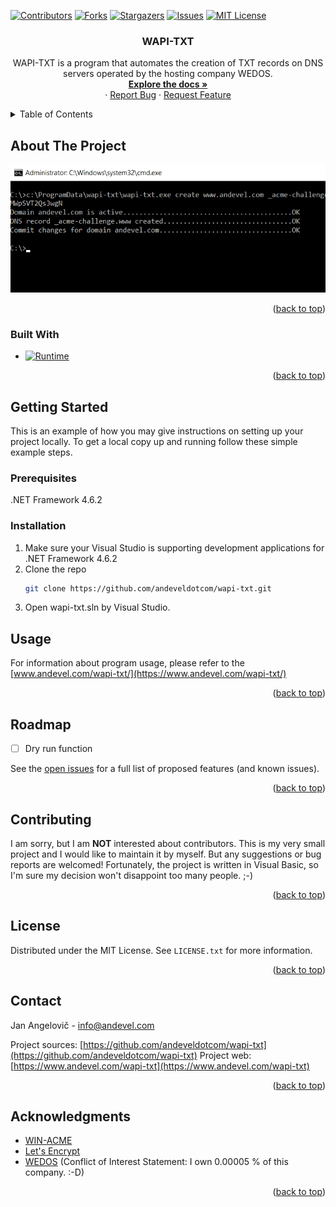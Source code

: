 <!-- Improved compatibility of back to top link: See: https://github.com/othneildrew/Best-README-Template/pull/73 -->
<a name="readme-top"></a>
<!--
*** Thanks for checking out the Best-README-Template. If you have a suggestion
*** that would make this better, please fork the repo and create a pull request
*** or simply open an issue with the tag "enhancement".
*** Don't forget to give the project a star!
*** Thanks again! Now go create something AMAZING! :D
-->



<!-- PROJECT SHIELDS -->
<!--
*** I'm using markdown "reference style" links for readability.
*** Reference links are enclosed in brackets [ ] instead of parentheses ( ).
*** See the bottom of this document for the declaration of the reference variables
*** for contributors-url, forks-url, etc. This is an optional, concise syntax you may use.
*** https://www.markdownguide.org/basic-syntax/#reference-style-links
-->
[![Contributors][contributors-shield]][contributors-url]
[![Forks][forks-shield]][forks-url]
[![Stargazers][stars-shield]][stars-url]
[![Issues][issues-shield]][issues-url]
[![MIT License][license-shield]][license-url]




<!-- PROJECT LOGO -->


<h3 align="center">WAPI-TXT</h3>

  <p align="center">
    WAPI-TXT is a program that automates the creation of TXT records on DNS servers operated by the hosting company WEDOS.
    <br />
    <a href="https://github.com/andeveldotcom/wapi-txt"><strong>Explore the docs »</strong></a>
    <br />
    ·
    <a href="https://github.com/andeveldotcom/wapi-txt/issues">Report Bug</a>
    ·
    <a href="https://github.com/andeveldotcom/wapi-txt/issues">Request Feature</a>
  </p>
</div>



<!-- TABLE OF CONTENTS -->
<details>
  <summary>Table of Contents</summary>
  <ol>
    <li>
      <a href="#about-the-project">About The Project</a>
      <ul>
        <li><a href="#built-with">Built With</a></li>wapi-txt
      </ul>
    </li>
    <li>
      <a href="#getting-started">Getting Started</a>
      <ul>
        <li><a href="#prerequisites">Prerequisites</a></li>
        <li><a href="#installation">Installation</a></li>
      </ul>
    </li>
    <li><a href="#usage">Usage</a></li>
    <li><a href="#roadmap">Roadmap</a></li>
    <li><a href="#contributing">Contributing</a></li>
    <li><a href="#license">License</a></li>
    <li><a href="#contact">Contact</a></li>
    <li><a href="#acknowledgments">Acknowledgments</a></li>
  </ol>
</details>



<!-- ABOUT THE PROJECT -->
## About The Project

[![WAPI-TXT Screen Shot][product-screenshot]](https://www.andevel.com/wapi-txt/)



<p align="right">(<a href="#readme-top">back to top</a>)</p>



### Built With

* [![Runtime][net-shield]][net-url]


<p align="right">(<a href="#readme-top">back to top</a>)</p>



<!-- GETTING STARTED -->
## Getting Started

This is an example of how you may give instructions on setting up your project locally.
To get a local copy up and running follow these simple example steps.

### Prerequisites

.NET Framework 4.6.2

### Installation

1. Make sure your Visual Studio is supporting development applications for .NET Framework 4.6.2
2. Clone the repo
   ```sh
   git clone https://github.com/andeveldotcom/wapi-txt.git
   ```
3. Open wapi-txt.sln by Visual Studio.
   



<!-- USAGE EXAMPLES -->
## Usage

For information about program usage, please refer to the [www.andevel.com/wapi-txt/](https://www.andevel.com/wapi-txt/)

<p align="right">(<a href="#readme-top">back to top</a>)</p>



<!-- ROADMAP -->
## Roadmap

- [ ] Dry run function


See the [open issues](https://github.com/andeveldotcom/wapi-txt/issues) for a full list of proposed features (and known issues).

<p align="right">(<a href="#readme-top">back to top</a>)</p>



<!-- CONTRIBUTING -->
## Contributing

I am sorry, but I am **NOT** interested about contributors. This is my very small project and I would like to maintain it by myself. But any suggestions or bug reports are welcomed! Fortunately, the project is written in Visual Basic, so I'm sure my decision won't disappoint too many people. ;-)


<p align="right">(<a href="#readme-top">back to top</a>)</p>



<!-- LICENSE -->
## License

Distributed under the MIT License. See `LICENSE.txt` for more information.

<p align="right">(<a href="#readme-top">back to top</a>)</p>



<!-- CONTACT -->
## Contact

Jan Angelovič - [info@andevel.com](mailto:info@andevel.com)

Project sources: [https://github.com/andeveldotcom/wapi-txt](https://github.com/andeveldotcom/wapi-txt)
Project web: [https://www.andevel.com/wapi-txt](https://www.andevel.com/wapi-txt)

<p align="right">(<a href="#readme-top">back to top</a>)</p>



<!-- ACKNOWLEDGMENTS -->
## Acknowledgments

* [WIN-ACME](https://www.win-acme.com/)
* [Let's Encrypt](https://letsencrypt.org/)
* [WEDOS](https://www.wedos.com/) (Conflict of Interest Statement: I own 0.00005 % of this company. :-D)

<p align="right">(<a href="#readme-top">back to top</a>)</p>



<!-- MARKDOWN LINKS & IMAGES -->
<!-- https://www.markdownguide.org/basic-syntax/#reference-style-links -->
[contributors-shield]: https://img.shields.io/github/contributors/andeveldotcom/wapi-txt.svg?style=for-the-badge
[contributors-url]: https://github.com/andeveldotcom/wapi-txt/graphs/contributors
[forks-shield]: https://img.shields.io/github/forks/andeveldotcom/wapi-txt.svg?style=for-the-badge
[forks-url]: https://github.com/andeveldotcom/wapi-txt/network/members
[stars-shield]: https://img.shields.io/github/stars/andeveldotcom/wapi-txt.svg?style=for-the-badge
[stars-url]: https://github.com/andeveldotcom/wapi-txt/stargazers
[issues-shield]: https://img.shields.io/github/issues/andeveldotcom/wapi-txt.svg?style=for-the-badge
[issues-url]: https://github.com/andeveldotcom/wapi-txt/issues
[license-shield]: https://img.shields.io/github/license/andeveldotcom/wapi-txt.svg?style=for-the-badge
[license-url]: https://github.com/andeveldotcom/wapi-txt/blob/master/LICENSE.txt
[product-screenshot]: images/WAPI-TXT-screen-detail.png
[net-shield]: https://img.shields.io/badge/.NET-Framework%204.6.2-blue
[net-url]: https://dotnet.microsoft.com/en-us/download/dotnet-framework/net462

